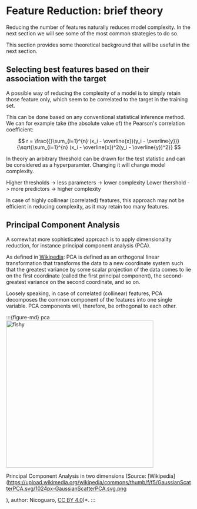 # Feature Reduction: brief theory

Reducing the number of features naturally reduces model complexity.
In the next section we will see some of the most common strategies to do so.

This section provides some theoretical background that will be useful in the next section.

## Selecting best features based on their association with the target

A possible way of reducing the complexity of a model
is to simply retain those feature only, which seem to be correlated to the target in
the training set.

This can be done based on any conventional statistical inference method.
We can for example take (the absolute value of)
the Pearson's correlation coefficient:

$$
r = \frac{{}\sum_{i=1}^{n} (x_i - \overline{x})(y_i - \overline{y})}
{\sqrt{\sum_{i=1}^{n} (x_i - \overline{x})^2(y_i - \overline{y})^2}}
$$

In theory an arbitrary threshold can be drawn for the test statistic and
can be considered as a hyperparamter.
Changing it will change model complexity.

Higher thresholds -> less parameters -> lower complexity
Lower thershold -> more predictors -> higher complexity

In case of highly collinear (correlated) features, this approach may not be efficient in reducing
complexity, as it may retain too many features.

## Principal Component Analysis

A somewhat more sophisticated approach is to apply dimensionality reduction,
for instance principal component analysis (PCA).

As defined in [Wikipedia](https://en.wikipedia.org/wiki/Principal_component_analysis): PCA is defined as an orthogonal linear transformation that transforms
the data to a new coordinate system such that the greatest variance
by some scalar projection of the data comes to lie on the first coordinate
(called the first principal component),
the second-greatest variance on the second coordinate, and so on.

Loosely speaking, in case of correlated (collinear) features, PCA decomposes
the common component of the features into one single variable. PCA components will, therefore,
be orthogonal to each other.

:::{figure-md} pca
<img src="https://upload.wikimedia.org/wikipedia/commons/thumb/f/f5/GaussianScatterPCA.svg/1024px-GaussianScatterPCA.svg.png" alt="fishy" width="400px">

Principal Component Analysis in two dimensions (Source: [Wikipedia](https://upload.wikimedia.org/wikipedia/commons/thumb/f/f5/GaussianScatterPCA.svg/1024px-GaussianScatterPCA.svg.png

), author: Nicoguaro, [CC BY 4.0](https://creativecommons.org/licenses/by/4.0/))*.
:::




